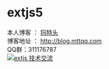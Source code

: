 extjs5
======

本人博客 ： <a href="http://blog.mttqq.com">犸特头</a><br/>
博客地址 ： <a href="http://blog.mttqq.com"> http://blog.mttqq.com</a><br/>
QQ群：311176787 <br/><a target="_blank" href="http://wp.qq.com/wpa/qunwpa?idkey=f50865b2598688abcae47cca8ae48b5c1ea26a45194c640071eefdd7212d3a2e"><img border="0" src="http://pub.idqqimg.com/wpa/images/group.png" alt="extjs 技术交流" title="extjs 技术交流"></a>